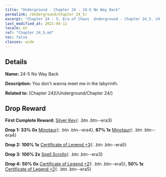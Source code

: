 ```yaml
---
title: "Underground - Chapter 24 - 24-5 No Way Back"
permalink: /Underground/Chapter 24_5/
excerpt: "Chapter 24 - 5. Era of Chaos  Underground - Chapter 24_5. 24-5 No Way Back"
last_modified_at: 2021-04-11
locale: en
ref: "Chapter 24_5.md"
toc: false
classes: wide
---
```


## Details

 **Name:** 24-5 No Way Back

 **Description:** You don't wanna meet me in the labyrinth.

 **Related to:** [Chapter 24](/Underground/Chapter 24/)

## Drop Reward

 **First Complete Reward:** [Silver Key](/Items/con_693/){: .btn .btn--era3}

 **Drop 1:** **33% 0x** [Minotaur](/Items/unt_248/){: .btn .btn--era4}, **67% 1x** [Minotaur](/Items/unt_248/){: .btn .btn--era4}

 **Drop 2:** **100% 1x** [Certificate of Legend +3](/Items/mat_88/){: .btn .btn--era5}

 **Drop 3:** **100% 2x** [Spell Scrolls](/Items/con_694/){: .btn .btn--era3}

 **Drop 4:** **50% 0x** [Certificate of Legend +2](/Items/mat_81/){: .btn .btn--era5}, **50% 1x** [Certificate of Legend +2](/Items/mat_81/){: .btn .btn--era5}

